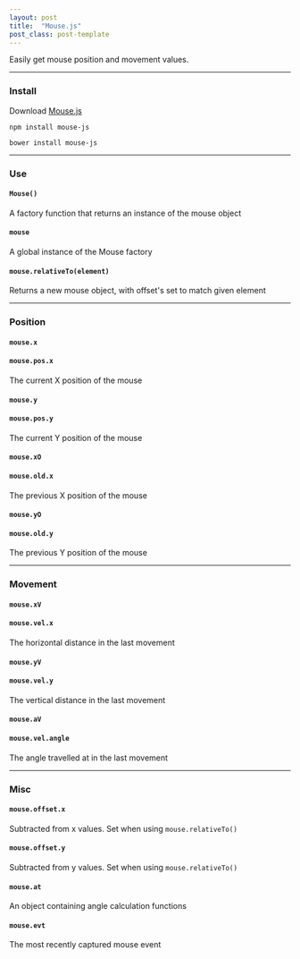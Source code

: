 ```yaml
---
layout: post
title:  "Mouse.js"
post_class: post-template
---
```

Easily get mouse position and movement values.

---

### Install

Download [Mouse.js](#)

```
npm install mouse-js
```

```
bower install mouse-js
```

---

### Use

#### `Mouse()`
A factory function that returns an instance of the mouse object

#### `mouse`
A global instance of the Mouse factory

#### `mouse.relativeTo(element)`
Returns a new mouse object, with offset's set to match given element

---

### Position

#### `mouse.x`
#### `mouse.pos.x`
The current X position of the mouse

#### `mouse.y`
#### `mouse.pos.y`
The current Y position of the mouse

#### `mouse.xO`
#### `mouse.old.x`
The previous X position of the mouse

#### `mouse.yO`
#### `mouse.old.y`
The previous Y position of the mouse

---

### Movement

#### `mouse.xV`
#### `mouse.vel.x`
The horizontal distance in the last movement

#### `mouse.yV`
#### `mouse.vel.y`
The vertical distance in the last movement

#### `mouse.aV`
#### `mouse.vel.angle`
The angle travelled at in the last movement

---

### Misc

#### `mouse.offset.x`
Subtracted from x values. Set when using `mouse.relativeTo()`

#### `mouse.offset.y`
Subtracted from y values. Set when using `mouse.relativeTo()`

#### `mouse.at`
An object containing angle calculation functions

#### `mouse.evt`
The most recently captured mouse event